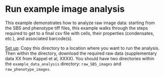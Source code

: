 # Run example image analysis

This example demonstrates how to analyze raw image data: starting from the SBS and phenotype tiff files, this example walks through the steps required to get to a final csv file with cells, their properties (condensates, etc.), and associated barcode(s).

<ins>Set up</ins>: Copy this directory to a location where you want to run the analysis. Then within the directory, download the required raw data (supplementary data XX from Kappel et al, XXXX). You should have two directories within the `example_data_analysis` directory: `raw_SBS_images` and `raw_phenotype_images`.

